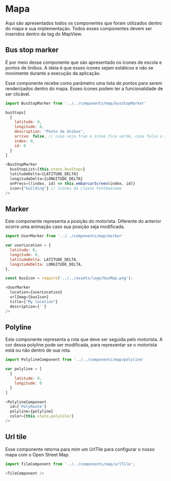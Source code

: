 # Mapa

Aqui são apresentados todos os componentes que foram utilizados dentro do mapa e sua implementação. Todos esses componentes devem ser inseridos dentro da tag do MapView.

## Bus stop marker

É por meio desse componente que são apresentado os ícones de escola e pontos de ônibus. A ídeia é que esses ícones sejam estáticos e não se movimente durante a execução da aplicação.

Esse componente recebe como parâmetro uma lista de pontos para serem renderizados dentro do mapa. Esses ícones podem ter a funcionalidade de ser clicável.  

```js
import BusStopMarker from '../../components/map/busStopMarker'

busStops[
  {
    latitude: 0,
    longitude: 0,
    description: "Ponto de ônibus",
    arrive: false, // caso seja true o ícone fica verde, caso falso o ícone fica vermelho
    index: 0,
    id: 0
  }
]

<BusStopMarker
  busStopList={this.state.busStops}
  latitudeDelta={LATITUDE_DELTA}
  longitudeDelta={LONGITUDE_DELTA}
  onPress={(index, id) => this.embarcarScreen(index, id)}
  icon={"building"} // ícones da classe FontAwesome
/>
```

## Marker

Este componente representa a posição do motorista. Diferente do anterior ocorre uma animação caso sua posição seja modificada.

```js
import UserMarker from '../../components/map/marker'

var userLocation = {
  latitude: 0,
  longitude: 0,
  latitudeDelta: LATITUDE_DELTA,
  longitudeDelta: LONGITUDE_DELTA,
},

const busIcon = require('../../assets/logo/busMap.png');

<UserMarker
  location={userLocation}
  urlImag={busIcon}
  title={"My location"}
  description={''}
/>
```

## Polyline

Este componente representa a rota que deve ser seguida pelo motorista. A cor dessa polyline pode ser modificada, para representar se o motorista está ou não dentro de sua rota.

```js
import PolylineComponent from '../../components/map/polyline'

var polyline = [
  {
    latitude: 0,
    longitude: 0
  }
]

<PolylineComponent
  id={'PolyRoute'}
  polyline={polyline}
  color={this.state.polyColor}
/>
```

## Url tile

Esse componente retorna para mim um UrlTile para configurar o nosso mapa com o Open Street Map.

```js
import TileComponent from '../../components/map/urlTile';

<TileComponent />
```